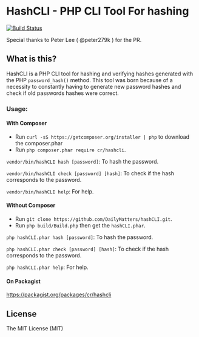# HashCLI - PHP CLI Tool For hashing

[![Build Status](https://travis-ci.org/DailyMatters/hashCLI.svg?branch=master)](https://travis-ci.org/DailyMatters/hashCLI)

Special thanks to Peter Lee ( @peter279k ) for the PR.

## What is this?
HashCLI is a PHP CLI tool for hashing and verifying hashes generated with the PHP `password_hash()` method. This tool was born because of a necessity to constantly having to generate new password hashes and check if old passwords hashes were correct.

### Usage:

#### With Composer

- Run ```curl -sS https://getcomposer.org/installer | php``` to download the composer.phar
- Run ```php composer.phar require cr/hashcli```.

```vendor/bin/hashCLI hash [password]```: To hash the password.

```vendor/bin/hashCLI check [password] [hash]```: To check if the hash corresponds to the password.

```vendor/bin/hashCLI help```: For help.

#### Without Composer

- Run ```git clone https://github.com/DailyMatters/hashCLI.git```.
- Run ```php build/Build.php``` then get the ```hashCLI.phar```.

`php hashCLI.phar hash [password]`: To hash the password.

`php hashCLI.phar check [password] [hash]`: To check if the hash corresponds to the password.

`php hashCLI.phar help`: For help.

#### On Packagist

https://packagist.org/packages/cr/hashcli

## License

The MIT License (MIT)
